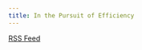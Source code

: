```yaml
---
title: In the Pursuit of Efficiency
---
```


<a class="btn btn-rss" href="/feed.xml" target="_blank">RSS Feed</a>
